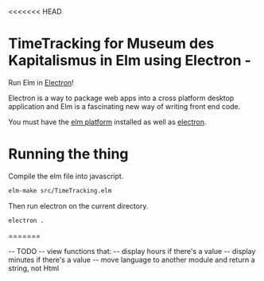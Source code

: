 <<<<<<< HEAD
# TimeTracking for Museum des Kapitalismus in Elm using Electron -

Run Elm in [Electron](http://electron.atom.io/)!

Electron is a way to package web apps into a cross platform desktop application and Elm is a fascinating new way of writing front end code.  

You must have the [elm platform](http://elm-lang.org/install) installed as well as [electron](http://electron.atom.io/).

# Running the thing
Compile the elm file into javascript.
```bash
elm-make src/TimeTracking.elm
```

Then run electron on the current directory.
```bash
electron .
```
=======

-- TODO
-- view functions that:
-- display hours if there's a value
-- display minutes if there's a value
-- move language to another module and return a string, not Html
